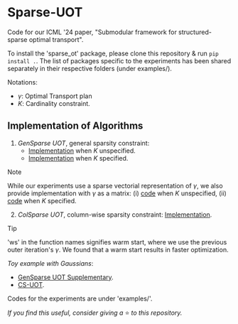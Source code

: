 # Sparse-UOT
Code for our ICML '24 paper, "Submodular framework for structured-sparse optimal transport".

To install the 'sparse_ot' package, please clone this repository & run `pip install .`. The list of packages specific to the experiments has been shared separately in their respective folders (under examples/).

Notations:
- $\gamma$: Optimal Transport plan
- $K$: Cardinality constraint.

## Implementation of Algorithms
1. *GenSparse UOT*, general sparsity constraint:
    - [Implementation](https://github.com/Piyushi-0/Sparse-UOT/blob/main/sparse_ot/sparse_repr_autok.py) when $K$ unspecified.
    - [Implementation](https://github.com/Piyushi-0/Sparse-UOT/blob/main/sparse_ot/sparse_repr.py) when $K$ specified.
> [!NOTE]
> While our experiments use a sparse vectorial representation of $\gamma$, we also provide implementation with $\gamma$ as a matrix: (i) [code](https://github.com/Piyushi-0/Sparse-UOT/blob/main/sparse_ot/full_repr_autok.py) when $K$ unspecified, (ii) [code](https://github.com/Piyushi-0/Sparse-UOT/blob/main/sparse_ot/full_repr.py) when $K$ specified.

2. *ColSparse UOT*, column-wise sparsity constraint: [Implementation](https://github.com/Piyushi-0/Sparse-UOT/blob/main/sparse_ot/matroid_col_k.py).

> [!TIP]
> 'ws' in the function names signifies warm start, where we use the previous outer iteration's $\gamma$. We found that a warm start results in faster optimization.

*Toy example with Gaussians*:
- [GenSparse UOT Supplementary](https://github.com/Piyushi-0/Sparse-UOT/blob/main/examples/Gaussian/Gaussian_Supplementary.ipynb).
- [CS-UOT](https://github.com/Piyushi-0/Sparse-UOT/blob/main/examples/Gaussian/matroid_col_k.ipynb).

Codes for the experiments are under 'examples/'.

*If you find this useful, consider giving a* ⭐ *to this repository.*
